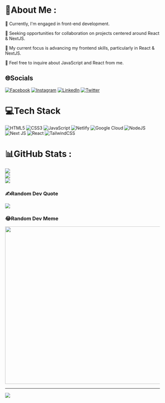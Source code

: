 # 💫About Me :
🔭 Currently, I'm engaged in front-end development.

👯 Seeking opportunities for collaboration on projects centered around React & NextJS.

🌱 My current focus is advancing my frontend skills, particularly in React & NextJS.

💬 Feel free to inquire about JavaScript and React from me.


## 🌐Socials
[![Facebook](https://img.shields.io/badge/Facebook-%231877F2.svg?logo=Facebook&logoColor=white)](https://facebook.com/harrisonisaiah.rafaqat) [![Instagram](https://img.shields.io/badge/Instagram-%23E4405F.svg?logo=Instagram&logoColor=white)](https://instagram.com/harrison_isaiahh) [![LinkedIn](https://img.shields.io/badge/LinkedIn-%230077B5.svg?logo=linkedin&logoColor=white)](https://linkedin.com/in/harrison-isaiah) [![Twitter](https://img.shields.io/badge/Twitter-%231DA1F2.svg?logo=Twitter&logoColor=white)](https://twitter.com/harrisonIsaiahh) 

# 💻Tech Stack
![HTML5](https://img.shields.io/badge/html5-%23E34F26.svg?style=flat-square&logo=html5&logoColor=white) ![CSS3](https://img.shields.io/badge/css3-%231572B6.svg?style=flat-square&logo=css3&logoColor=white) ![JavaScript](https://img.shields.io/badge/javascript-%23323330.svg?style=flat-square&logo=javascript&logoColor=%23F7DF1E) ![Netlify](https://img.shields.io/badge/netlify-%23000000.svg?style=flat-square&logo=netlify&logoColor=#00C7B7) ![Google Cloud](https://img.shields.io/badge/Google%20Cloud-%234285F4.svg?style=flat-square&logo=google-cloud&logoColor=white) ![NodeJS](https://img.shields.io/badge/node.js-6DA55F?style=flat-square&logo=node.js&logoColor=white) ![Next JS](https://img.shields.io/badge/Next-black?style=flat-square&logo=next.js&logoColor=white) ![React](https://img.shields.io/badge/react-%2320232a.svg?style=flat-square&logo=react&logoColor=%2361DAFB) ![TailwindCSS](https://img.shields.io/badge/tailwindcss-%2338B2AC.svg?style=flat-square&logo=tailwind-css&logoColor=white)
# 📊GitHub Stats :
![](https://github-readme-stats.vercel.app/api?username=Harrison-Isaiah&theme=tokyonight&hide_border=false&include_all_commits=false&count_private=false)<br/>
![](https://github-readme-streak-stats.herokuapp.com/?user=Harrison-Isaiah&theme=tokyonight&hide_border=false)<br/>
![](https://github-readme-stats.vercel.app/api/top-langs/?username=Harrison-Isaiah&theme=tokyonight&hide_border=false&include_all_commits=false&count_private=false&layout=compact)

### ✍️Random Dev Quote
![](https://quotes-github-readme.vercel.app/api?type=horizontal&theme=dark)

### 😂Random Dev Meme
<img src="https://random-memer.herokuapp.com/" width="512px"/>

---
[![](https://visitcount.itsvg.in/api?id=Harrison-Isaiah&icon=0&color=0)](https://visitcount.itsvg.in)
